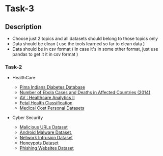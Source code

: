 # Task-3


## Description

- Choose just 2 topics and all datasets should belong to those topics only 
- Data should be clean ( use the tools learned so far to clean data ) 
- Data should be in csv format ( In case it's in some other format, just use pandas to get it it in csv format ) 


### Task-2

- <super>HealthCare</super>
  - [Pima Indians Diabetes Database](https://www.kaggle.com/uciml/pima-indians-diabetes-database)
  - [Number of Ebola Cases and Deaths in Affected Countries (2014)](https://data.humdata.org/dataset/ebola-cases-2014)
  - [AV : Healthcare Analytics II](https://www.kaggle.com/nehaprabhavalkar/av-healthcare-analytics-ii)
  - [Fetal Health Classification](https://www.kaggle.com/andrewmvd/fetal-health-classification)
  - [Medical Cost Personal Datasets](https://www.kaggle.com/mirichoi0218/insurance)

- Cyber Security
  - [Malicious URLs Dataset](http://www.sysnet.ucsd.edu/projects/url/)
  - [Android Malware Dataset,](https://www.unb.ca/cic/datasets/andmal2020.html)
  - [Network Intrusion Dataset](http://kdd.ics.uci.edu/databases/kddcup99/kddcup99.html)
  - [Honeypots Dataset](https://datadrivensecurity.info/blog/pages/dds-dataset-collection.html)
  - [Phishing Websites Dataset](https://archive.ics.uci.edu/ml/datasets/phishing+websites#)
